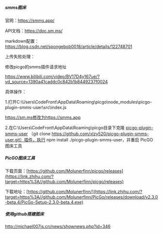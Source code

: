 ##### smms图床

官网：https://smms.app/

API文档：https://doc.sm.ms/

markdown配置：
https://blog.csdn.net/spongebob0018/article/details/122748701

上传失败处理：

修改picgo的smms插件请求地址

https://www.bilibili.com/video/BV17D4y167ue/?vd_source=1390a41caddc0c842b1b8449237f0024

具体操作：

1.打开C:\Users\CodeFront\AppData\Roaming\picgo\node_modules\picgo-plugin-smms-user\src\index.js

https://sm.ms修改为https://smms.app

2.在C:\Users\CodeFront\AppData\Roaming\picgo目录下克隆 [picgo-plugin-smms-user](https://github.com/xlzy520/picgo-plugin-smms-user) （git clone https://github.com/xlzy520/picgo-plugin-smms-user.git）插件，执行 npm install ./picgo-plugin-smms-user，并重启 PicGO 图床工具



##### PicGO图床工具

下载页面：[https://github.com/Molunerfinn/picgo/releases](https://link.zhihu.com/?target=https%3A//github.com/Molunerfinn/picgo/releases)

下载地址：[https://github.com/Molunerfinn/](https://link.zhihu.com/?target=https%3A//github.com/Molunerfinn/PicGo/releases/download/v2.3.0-beta.4/PicGo-Setup-2.3.0-beta.4.exe)



##### 使用github搭建图床

http://michael007js.cn/news/shownews.php?id=346
